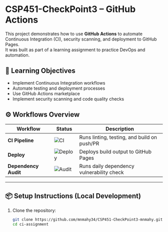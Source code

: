 # CSP451-CheckPoint3 – GitHub Actions

This project demonstrates how to use **GitHub Actions** to automate Continuous Integration (CI), security scanning, and deployment to GitHub Pages.  
It was built as part of a learning assignment to practice DevOps and automation.

## 🎯 Learning Objectives
- Implement Continuous Integration workflows  
- Automate testing and deployment processes  
- Use GitHub Actions marketplace  
- Implement security scanning and code quality checks  

## ⚙️ Workflows Overview

| Workflow          | Status | Description |
|-------------------|--------|-------------|
| **CI Pipeline**   | ![CI](https://github.com/mnmahy34/CSP451-CheckPoint3-mnmahy/actions/workflows/ci.yml/badge.svg) | Runs linting, testing, and build on push/PR |
| **Deploy**        | ![Deploy](https://github.com/mnmahy34/CSP451-CheckPoint3-mnmahy/actions/workflows/deploy.yml/badge.svg) | Deploys build output to GitHub Pages |
| **Dependency Audit** | ![Audit](https://github.com/mnmahy34/CSP451-CheckPoint3-mnmahy/actions/workflows/dependency.yml/badge.svg) | Runs daily dependency vulnerability check |

---

## 📦 Setup Instructions (Local Development)

1. Clone the repository:
   ```bash
   git clone https://github.com/mnmahy34/CSP451-CheckPoint3-mnmahy.git
   cd ci-assignment

